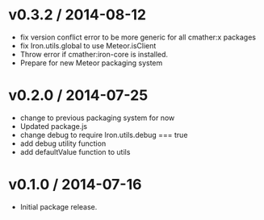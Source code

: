 
v0.3.2 / 2014-08-12
==================
  * fix version conflict error to be more generic for all cmather:x packages
  * fix Iron.utils.global to use Meteor.isClient
  * Throw error if cmather:iron-core is installed.
  * Prepare for new Meteor packaging system

v0.2.0 / 2014-07-25
==================

  * change to previous packaging system for now
  * Updated package.js
  * change debug to require Iron.utils.debug === true
  * add debug utility function
  * add defaultValue function to utils

v0.1.0 / 2014-07-16
==================

  * Initial package release.
